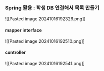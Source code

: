 

### Spring 활용 : 학생 DB 연결해서 목록 만들기

![[Pasted image 20241016192326.png]]

#### mapper interface

![[Pasted image 20241016192510.png]]

#### controller

![[Pasted image 20241016192541.png]]

